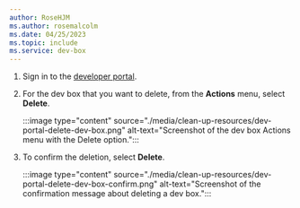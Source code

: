 ```yaml
---
author: RoseHJM
ms.author: rosemalcolm
ms.date: 04/25/2023
ms.topic: include
ms.service: dev-box
---
```


1. Sign in to the [developer portal](https://aka.ms/devbox-portal).

1. For the dev box that you want to delete, from the **Actions** menu, select **Delete**.

   :::image type="content" source="./media/clean-up-resources/dev-portal-delete-dev-box.png" alt-text="Screenshot of the dev box Actions menu with the Delete option.":::

1. To confirm the deletion, select **Delete**.

   :::image type="content" source="./media/clean-up-resources/dev-portal-delete-dev-box-confirm.png" alt-text="Screenshot of the confirmation message about deleting a dev box.":::
